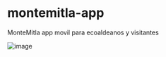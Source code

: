 # montemitla-app
MonteMitla app movil para ecoaldeanos y visitantes

![image](./montemitla-app/Assets.xcassets/montemotlaLogo.imagesetmontemotlaLogo.jpeg)
